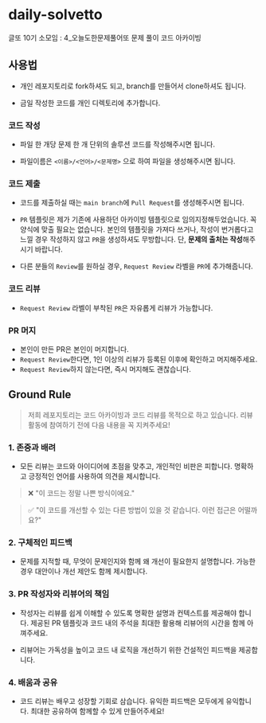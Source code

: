 # daily-solvetto
글또 10기 소모임 : 4_오늘도한문제풀어또 문제 풀이 코드 아카이빙

## 사용법

- 개인 레포지토리로 fork하셔도 되고, branch를 만들어서 clone하셔도 됩니다.

- 금일 작성한 코드를 개인 디렉토리에 추가합니다.

### 코드 작성
- 파일 한 개당 문제 한 개 단위의 솔루션 코드를 작성해주시면 됩니다.

- 파일이름은 `<이름>/<언어>/<문제명>` 으로 하여 파일을 생성해주시면 됩니다.

### 코드 제출
- 코드를 제출하실 때는 `main branch`에 `Pull Request`를 생성해주시면 됩니다.

- `PR` 템플릿은 제가 기존에 사용하던 아카이빙 템플릿으로 임의지정해두었습니다. 꼭 양식에 맞출 필요는 없습니다. 본인의 템플릿을 가져다 쓰거나, 작성이 번거롭다고 느낄 경우 작성하지 않고 `PR`을 생성하셔도 무방합니다. 단, **문제의 출처는 작성**해주시기 바랍니다.

- 다른 분들의 `Review`를 원하실 경우, `Request Review` 라벨을 `PR`에 추가해줍니다.

### 코드 리뷰
- `Request Review` 라벨이 부착된 `PR`은 자유롭게 리뷰가 가능합니다.

### PR 머지
- 본인이 만든 PR은 본인이 머지합니다.
- `Request Review`한다면, 1인 이상의 리뷰가 등록된 이후에 확인하고 머지해주세요.
- `Request Review`하지 않는다면, 즉시 머지해도 괜찮습니다.

## Ground Rule

> 저희 레포지토리는 코드 아카이빙과 코드 리뷰를 목적으로 하고 있습니다. 리뷰 활동에 참여하기 전에 다음 내용을 꼭 지켜주세요!

### 1. 존중과 배려
- 모든 리뷰는 코드와 아이디어에 초점을 맞추고, 개인적인 비판은 피합니다. 명확하고 긍정적인 언어를 사용하여 의견을 제시합니다.

> ❌ "이 코드는 정말 나쁜 방식이에요."

> ✅ "이 코드를 개선할 수 있는 다른 방법이 있을 것 같습니다. 이런 접근은 어떨까요?"

### 2. 구체적인 피드백
- 문제를 지적할 때, 무엇이 문제인지와 함께 왜 개선이 필요한지 설명합니다. 가능한 경우 대안이나 개선 제안도 함께 제시합니다.

### 3. PR 작성자와 리뷰어의 책임
- 작성자는 리뷰를 쉽게 이해할 수 있도록 명확한 설명과 컨텍스트를 제공해야 합니다. 제공된 PR 템플릿과 코드 내의 주석을 최대한 활용해 리뷰어의 시간을 함께 아껴주세요.

- 리뷰어는 가독성을 높이고 코드 내 로직을 개선하기 위한 건설적인 피드백을 제공합니다.

### 4. 배움과 공유
- 코드 리뷰는 배우고 성장할 기회로 삼습니다. 유익한 피드백은 모두에게 유익합니다. 최대한 공유하여 함께할 수 있게 만들어주세요!
